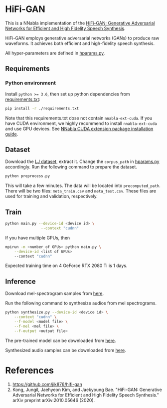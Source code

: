 # HiFi-GAN

This is a NNabla implementation of the [HiFi-GAN: Generative Adversarial Networks for Efficient and High Fidelity Speech Synthesis](https://arxiv.org/abs/2010.05646).

HiFi-GAN employs generative adversarial networks (GANs) to produce raw waveforms. It achieves both efficient and high-fidelity speech synthesis.

All hyper-parameters are defined in [hparams.py](hparams.py).


## Requirements
### Python environment
Install `python >= 3.6`, then set up python dependencies from [requirements.txt](./requirements.txt):

```bash
pip install -r ./requirements.txt
```
Note that this requirements.txt dose not contain `nnabla-ext-cuda`.
If you have CUDA environment, we highly recommend to install `nnabla-ext-cuda` and use GPU devices.
See [NNabla CUDA extension package installation guide](https://nnabla.readthedocs.io/en/latest/python/pip_installation_cuda.html).

## Dataset
Download the [LJ dataset](https://keithito.com/LJ-Speech-Dataset/), extract it. Change the `corpus_path` in [hparams.py](hparams.py) accordingly. Run the following command to prepare the dataset.
```bash
python preprocess.py
```
This will take a few minutes. The data will be located into `precomputed_path`. There will be two files: `meta_train.csv` and `meta_test.csv`. These files are used for training and validation, respectively.

## Train
```bash
python main.py --device-id <device id> \
                --context "cudnn"
```
If you have multiple GPUs, then 
```bash
mpirun -n <number of GPUs> python main.py \
    --device-id <list of GPUs>
    --context "cudnn"
```
Expected training time on 4 GeForce RTX 2080 Ti is 1 days.

## Inference
Download mel-spectrogram samples from [here](https://nnabla.org/pretrained-models/nnabla-examples/speech-synthesis/HiFiGAN/mel_samples.7z).

Run the following command to synthesize audios from mel spectrograms.

```bash
python synthesize.py --device-id <device id> \
    --context "cudnn" \
    --f-model <model file> \
    --f-mel <mel file> \
    --f-output <output file>
```

The pre-trained model can be downloaded from [here](https://nnabla.org/pretrained-models/nnabla-examples/speech-synthesis/HiFiGAN/model.h5).



Synthesized audio samples can be downloaded from [here](https://nnabla.org/pretrained-models/nnabla-examples/speech-synthesis/HiFiGAN/samples.7z).

# References
1. https://github.com/jik876/hifi-gan
2. Kong, Jungil, Jaehyeon Kim, and Jaekyoung Bae. "HiFi-GAN: Generative Adversarial Networks for Efficient and High Fidelity Speech Synthesis." arXiv preprint arXiv:2010.05646 (2020).